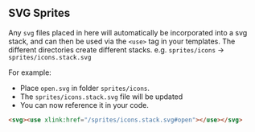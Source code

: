 ## SVG Sprites

Any `svg` files placed in here will automatically be incorporated into a svg
stack, and can then be used via the `<use>` tag in your templates. The
different directories create different stacks. e.g. `sprites/icons` -> 
`sprites/icons.stack.svg`

For example:

* Place `open.svg` in folder `sprites/icons`.
* The `sprites/icons.stack.svg` file will be updated
* You can now reference it in your code.

```html
<svg><use xlink:href="/sprites/icons.stack.svg#open"></use></svg>
```
